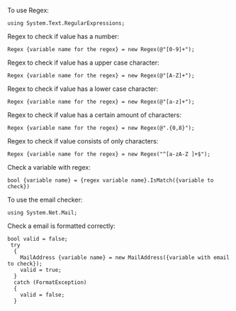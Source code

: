 To use Regex:

```
using System.Text.RegularExpressions;
```



Regex to check if value has a number:

```
Regex {variable name for the regex} = new Regex(@"[0-9]+");
```



Regex to check if value has a upper case character:

```
Regex {variable name for the regex} = new Regex(@"[A-Z]+");
```



Regex to check if value has a lower case character:

```
Regex {variable name for the regex} = new Regex(@"[a-z]+");
```



Regex to check if value has a certain amount of characters:

```
Regex {variable name for the regex} = new Regex(@".{0,8}");
```



Regex to check if value consists of only characters:

```
Regex {variable name for the regex} = new Regex("^[a-zA-Z ]+$");
```



Check a variable with regex:

```
bool {variable name} = {regex variable name}.IsMatch({variable to check})
```



To use the email checker:

```
using System.Net.Mail;
```



Check a email is formatted correctly:

```
bool valid = false;
 try
  {
    MailAddress {variable name} = new MailAddress({variable with email to check});
    valid = true;
  }
  catch (FormatException)
  {
    valid = false;
  }
```
